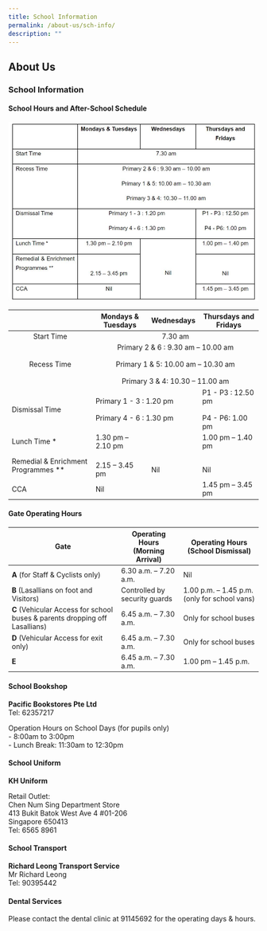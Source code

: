 ```yaml
---
title: School Information
permalink: /about-us/sch-info/
description: ""
---
```

## About Us

### School Information

#### School Hours and After-School Schedule

![](/images/School%20information.jpg)
<table>
<thead>
  <tr>
    <th></th>
    <th>Mondays &amp; Tuesdays</th>
    <th>Wednesdays</th>
    <th>Thursdays and Fridays</th>
  </tr>
</thead>
<tbody>
  <tr>
    <td><center>Start Time</td>
		<td colspan="3"><center>7.30 am</center></td>
  </tr>
  <tr>
    <td><center>Recess Time</td>
    <td colspan="3"><center>Primary 2 &amp; 6 : 9.30 am – 10.00 am<br><br>Primary 1 &amp; 5: 10.00 am – 10.30 am<br><br>Primary 3 &amp; 4: 10.30 – 11.00 am</center></td>
  </tr>
  <tr>
    <td>Dismissal Time</td>
    <td colspan="2">Primary 1 - 3 : 1.20 pm<br><br>Primary 4 - 6 : 1.30 pm</td>
    <td>P1 - P3 : 12.50 pm<br><br>P4 - P6: 1.00 pm<br></td>
  </tr>
  <tr>
    <td>Lunch Time *</td>
    <td>1.30 pm – 2.10 pm</td>
    <td rowspan="3"> <br> Nil</td>
    <td>1.00 pm – 1.40 pm</td>
  </tr>
  <tr>
    <td>Remedial &amp; Enrichment Programmes **</td>
    <td> <br>2.15 – 3.45 pm</td>
    <td> <br>Nil</td>
  </tr>
  <tr>
    <td>CCA </td>
    <td>Nil</td>
    <td>1.45 pm – 3.45 pm</td>
  </tr>
</tbody>
</table>


#### Gate Operating Hours

<table>
<thead>
  <tr>
    <th>Gate</th>
    <th>Operating Hours<br>(Morning Arrival)</th>
    <th>Operating Hours<br>(School Dismissal)</th>
  </tr>
</thead>
<tbody>
  <tr>
		<td><b>A</b> (for Staff &amp; Cyclists only)</td>
    <td>6.30 a.m. – 7.20 a.m.</td>
    <td>Nil</td>
  </tr>
  <tr>
		<td><b>B</b> (Lasallians on foot and Visitors)</td>
    <td>Controlled by security guards</td>
    <td>1.00 p.m. – 1.45 p.m. (only for school vans)</td>
  </tr>
  <tr>
		<td><b>C</b> (Vehicular Access for school buses &amp; parents dropping off Lasallians)</td>
    <td>6.45 a.m. – 7.30 a.m.</td>
    <td>Only for school buses</td>
  </tr>
  <tr>
		<td><b>D</b> (Vehicular Access for exit only)</td>
    <td>6.45 a.m. – 7.30 a.m.</td>
    <td>Only for school buses</td>
  </tr>
  <tr>
		<td><b>E</b></td>
    <td>6.45 a.m. – 7.30 a.m.</td>
    <td>1.00 pm – 1.45 p.m.</td>
  </tr>
</tbody>
</table>

#### School Bookshop


**Pacific Bookstores Pte Ltd**<br>
Tel: 62357217

  

Operation Hours on School Days (for pupils only)<br>
\- 8:00am to 3:00pm<br>
\- Lunch Break: 11:30am to 12:30pm

  

#### School Uniform


**KH Uniform**

  

Retail Outlet: <br>
Chen Num Sing Department Store<br>
413 Bukit Batok West Ave 4 #01-206<br>
Singapore 650413<br>
Tel: 6565 8961

  

#### School Transport


**Richard Leong Transport Service**<br>
Mr Richard Leong<br>
Tel: 90395442

  

#### Dental Services


Please contact the dental clinic at 91145692 for the operating days & hours.